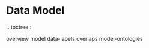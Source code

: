 Data Model
================================

.. toctree::

  overview
  model
  data-labels
  overlaps
  model-ontologies

  